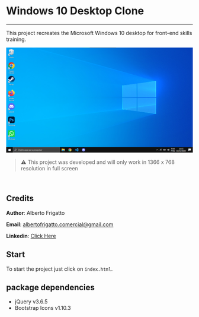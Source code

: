 # Windows 10 Desktop Clone

---

This project recreates the Microsoft Windows 10 desktop for front-end skills training.

![Project screenshot](./img/Screenshot.png)

> ⚠️ This project was developed and will only work in 1366 x 768 resolution in full screen

<br/>

## Credits

**Author**: Alberto Frigatto

**Email**: albertofrigatto.comercial@gmail.com

**Linkedin**: [Click Here](https://www.linkedin.com/in/alberto-frigatto-a72022251)
<br/>

## Start

To start the project just click on `index.html`.
<br/>

## package dependencies

- jQuery v3.6.5
- Bootstrap Icons v1.10.3